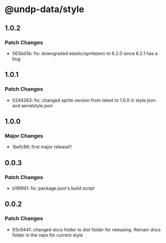 # @undp-data/style

## 1.0.2

### Patch Changes

- 563bd3b: fix: downgraded elastic/spritezero to 6.2.0 since 6.2.1 has a bug

## 1.0.1

### Patch Changes

- 0244263: fix: changed sprite version from latest to 1.0.0 in style.json and aerialstyle.json

## 1.0.0

### Major Changes

- 1befc86: first major release!!

## 0.0.3

### Patch Changes

- b199f41: fix: package.json's build script

## 0.0.2

### Patch Changes

- 93c9441: changed docs folder to dist folder for releasing. Remain docs folder in the repo for current style
